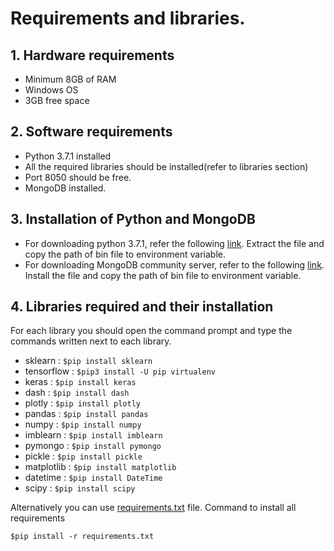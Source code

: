 Requirements and libraries.
==========

## 1. Hardware requirements 
- Minimum 8GB of RAM
- Windows OS
- 3GB free space

## 2. Software requirements
- Python 3.7.1 installed
- All the required libraries should be installed(refer to libraries section)
- Port 8050 should be free.
- MongoDB installed.

## 3. Installation of Python and MongoDB

- For downloading python 3.7.1, refer the following [link](https://www.python.org/ftp/python/3.7.1/python-3.7.1-amd64.exe).
   Extract the file and copy the path of bin file to environment variable.
- For downloading MongoDB community server, refer to the following [link](https://www.mongodb.com/download-center/community).
	   Install the file and copy the path of bin file to environment variable.

## 4. Libraries required and their installation
For each library you should open the command prompt and type the commands written next to each library.
- sklearn : ```$pip install sklearn```
- tensorflow : ```$pip3 install -U pip virtualenv```
- keras : ```$pip install keras```
- dash : ```$pip install dash```
- plotly : ```$pip install plotly```
- pandas : ```$pip install pandas```
- numpy : ```$pip install numpy```
- imblearn : ```$pip install imblearn```
- pymongo : ```$pip install pymongo```
- pickle : ```$pip install pickle```
- matplotlib : ```$pip install matplotlib```
- datetime : ```$pip install DateTime```
- scipy : ```$pip install scipy```
	
Alternatively you can use [requirements.txt](requirements.txt) file.
Command to install all requirements
 
```$pip install -r requirements.txt```